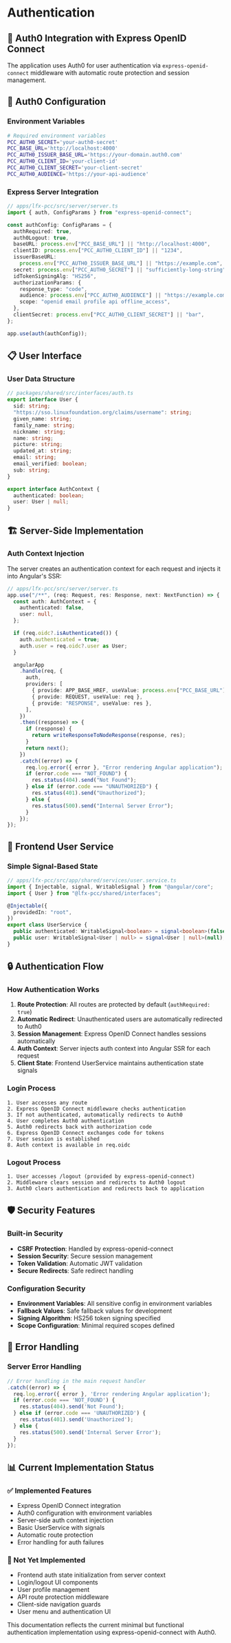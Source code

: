 # Authentication

## 🔐 Auth0 Integration with Express OpenID Connect

The application uses Auth0 for user authentication via `express-openid-connect` middleware with automatic route protection and session management.

## 🔧 Auth0 Configuration

### Environment Variables

```bash
# Required environment variables
PCC_AUTH0_SECRET='your-auth0-secret'
PCC_BASE_URL='http://localhost:4000'
PCC_AUTH0_ISSUER_BASE_URL='https://your-domain.auth0.com'
PCC_AUTH0_CLIENT_ID='your-client-id'
PCC_AUTH0_CLIENT_SECRET='your-client-secret'
PCC_AUTH0_AUDIENCE='https://your-api-audience'
```

### Express Server Integration

```typescript
// apps/lfx-pcc/src/server/server.ts
import { auth, ConfigParams } from "express-openid-connect";

const authConfig: ConfigParams = {
  authRequired: true,
  auth0Logout: true,
  baseURL: process.env["PCC_BASE_URL"] || "http://localhost:4000",
  clientID: process.env["PCC_AUTH0_CLIENT_ID"] || "1234",
  issuerBaseURL:
    process.env["PCC_AUTH0_ISSUER_BASE_URL"] || "https://example.com",
  secret: process.env["PCC_AUTH0_SECRET"] || "sufficiently-long-string",
  idTokenSigningAlg: "HS256",
  authorizationParams: {
    response_type: "code",
    audience: process.env["PCC_AUTH0_AUDIENCE"] || "https://example.com",
    scope: "openid email profile api offline_access",
  },
  clientSecret: process.env["PCC_AUTH0_CLIENT_SECRET"] || "bar",
};

app.use(auth(authConfig));
```

## 📋 User Interface

### User Data Structure

```typescript
// packages/shared/src/interfaces/auth.ts
export interface User {
  sid: string;
  "https://sso.linuxfoundation.org/claims/username": string;
  given_name: string;
  family_name: string;
  nickname: string;
  name: string;
  picture: string;
  updated_at: string;
  email: string;
  email_verified: boolean;
  sub: string;
}

export interface AuthContext {
  authenticated: boolean;
  user: User | null;
}
```

## 🏗 Server-Side Implementation

### Auth Context Injection

The server creates an authentication context for each request and injects it into Angular's SSR:

```typescript
// apps/lfx-pcc/src/server/server.ts
app.use("/**", (req: Request, res: Response, next: NextFunction) => {
  const auth: AuthContext = {
    authenticated: false,
    user: null,
  };

  if (req.oidc?.isAuthenticated()) {
    auth.authenticated = true;
    auth.user = req.oidc?.user as User;
  }

  angularApp
    .handle(req, {
      auth,
      providers: [
        { provide: APP_BASE_HREF, useValue: process.env["PCC_BASE_URL"] },
        { provide: REQUEST, useValue: req },
        { provide: "RESPONSE", useValue: res },
      ],
    })
    .then((response) => {
      if (response) {
        return writeResponseToNodeResponse(response, res);
      }
      return next();
    })
    .catch((error) => {
      req.log.error({ error }, "Error rendering Angular application");
      if (error.code === "NOT_FOUND") {
        res.status(404).send("Not Found");
      } else if (error.code === "UNAUTHORIZED") {
        res.status(401).send("Unauthorized");
      } else {
        res.status(500).send("Internal Server Error");
      }
    });
});
```

## 🎯 Frontend User Service

### Simple Signal-Based State

```typescript
// apps/lfx-pcc/src/app/shared/services/user.service.ts
import { Injectable, signal, WritableSignal } from "@angular/core";
import { User } from "@lfx-pcc/shared/interfaces";

@Injectable({
  providedIn: "root",
})
export class UserService {
  public authenticated: WritableSignal<boolean> = signal<boolean>(false);
  public user: WritableSignal<User | null> = signal<User | null>(null);
}
```

## 🔒 Authentication Flow

### How Authentication Works

1. **Route Protection**: All routes are protected by default (`authRequired: true`)
2. **Automatic Redirect**: Unauthenticated users are automatically redirected to Auth0
3. **Session Management**: Express OpenID Connect handles sessions automatically
4. **Auth Context**: Server injects auth context into Angular SSR for each request
5. **Client State**: Frontend UserService maintains authentication state signals

### Login Process

```text
1. User accesses any route
2. Express OpenID Connect middleware checks authentication
3. If not authenticated, automatically redirects to Auth0
4. User completes Auth0 authentication
5. Auth0 redirects back with authorization code
6. Express OpenID Connect exchanges code for tokens
7. User session is established
8. Auth context is available in req.oidc
```

### Logout Process

```text
1. User accesses /logout (provided by express-openid-connect)
2. Middleware clears session and redirects to Auth0 logout
3. Auth0 clears authentication and redirects back to application
```

## 🛡 Security Features

### Built-in Security

- **CSRF Protection**: Handled by express-openid-connect
- **Session Security**: Secure session management
- **Token Validation**: Automatic JWT validation
- **Secure Redirects**: Safe redirect handling

### Configuration Security

- **Environment Variables**: All sensitive config in environment variables
- **Fallback Values**: Safe fallback values for development
- **Signing Algorithm**: HS256 token signing specified
- **Scope Configuration**: Minimal required scopes defined

## 🔄 Error Handling

### Server Error Handling

```typescript
// Error handling in the main request handler
.catch((error) => {
  req.log.error({ error }, 'Error rendering Angular application');
  if (error.code === 'NOT_FOUND') {
    res.status(404).send('Not Found');
  } else if (error.code === 'UNAUTHORIZED') {
    res.status(401).send('Unauthorized');
  } else {
    res.status(500).send('Internal Server Error');
  }
});
```

## 📊 Current Implementation Status

### ✅ Implemented Features

- Express OpenID Connect integration
- Auth0 configuration with environment variables
- Server-side auth context injection
- Basic UserService with signals
- Automatic route protection
- Error handling for auth failures

### 🔲 Not Yet Implemented

- Frontend auth state initialization from server context
- Login/logout UI components
- User profile management
- API route protection middleware
- Client-side navigation guards
- User menu and authentication UI

This documentation reflects the current minimal but functional authentication implementation using express-openid-connect with Auth0.
